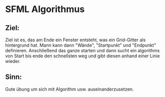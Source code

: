 # SFML Algorithmus

## Ziel:
Ziel ist es, das am Ende ein Fenster entsteht, was ein Grid-Gitter als hintergrund hat. Mann kann dann "Wände", "Startpunkt" und "Endpunkt" definieren. Anschließend das ganze starten und dann sucht ein algorithms von Start bis ende den schnellsten weg und gibt diesen anhand einer Linie wieder.

## Sinn:
Gute übung um sich mit Algorithm usw. auseinanderzusetzen.